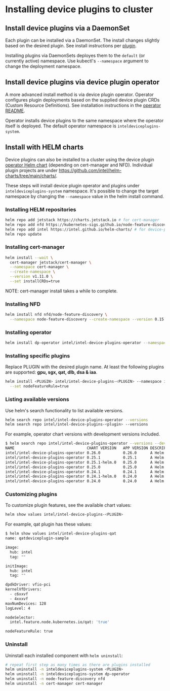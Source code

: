 # Installing device plugins to cluster

## Install device plugins via a DaemonSet

Each plugin can be installed via a DaemonSet. The install changes slightly based on the desired plugin. See install instructions per [plugin](README.md#plugins).

Installing plugins via DaemonSets deployes them to the ```default``` (or currently active) namespace. Use kubectl's ```--namespace``` argument to change the deployment namespace.

## Install device plugins via device plugin operator

A more advanced install method is via device plugin operator. Operator configures plugin deployments based on the supplied device plugin CRDs (Custom Resource Definitions). See installation instructions in the [operator README](cmd/operator/README.md#installation).

Operator installs device plugins to the same namespace where the operator itself is deployed. The default operator namespace is ```inteldeviceplugins-system```.

## Install with HELM charts

Device plugins can also be installed to a cluster using the device plugin [operator Helm chart](https://github.com/intel/helm-charts/tree/main/charts/device-plugin-operator) (depending on cert-manager and NFD). Individual plugin projects are under https://github.com/intel/helm-charts/tree/main/charts/.

These steps will install device plugin operator and plugins under ```inteldeviceplugins-system``` namespace. It's possible to change the target namespace by changing the ```--namespace``` value in the helm install command.

### Installing HELM repositories

```bash
helm repo add jetstack https://charts.jetstack.io # for cert-manager
helm repo add nfd https://kubernetes-sigs.github.io/node-feature-discovery/charts # for NFD
helm repo add intel https://intel.github.io/helm-charts/ # for device-plugin-operator and plugins
helm repo update
```

### Installing cert-manager

```bash
helm install --wait \
  cert-manager jetstack/cert-manager \
  --namespace cert-manager \
  --create-namespace \
  --version v1.11.0 \
  --set installCRDs=true
```

NOTE: cert-manager install takes a while to complete.

### Installing NFD

```bash
helm install nfd nfd/node-feature-discovery \
  --namespace node-feature-discovery --create-namespace --version 0.15.1
```

### Installing operator

```bash
helm install dp-operator intel/intel-device-plugins-operator --namespace inteldeviceplugins-system --create-namespace
```

### Installing specific plugins

Replace PLUGIN with the desired plugin name. At least the following plugins are supported: **gpu, sgx, qat, dlb, dsa & iaa**.

```bash
helm install <PLUGIN> intel/intel-device-plugins-<PLUGIN> --namespace inteldeviceplugins-system --create-namespace \
  --set nodeFeatureRule=true
```

### Listing available versions

Use helm's search functionality to list available versions.

```bash
helm search repo intel/intel-device-plugins-operator --versions
helm search repo intel/intel-device-plugins-<plugin> --versions
```

For example, operator chart versions with development versions included.
```bash
$ helm search repo intel/intel-device-plugins-operator --versions --devel
NAME                               	CHART VERSION	APP VERSION	DESCRIPTION
intel/intel-device-plugins-operator	0.26.0       	0.26.0     	A Helm chart for Intel Device Plugins Operator ...
intel/intel-device-plugins-operator	0.25.1       	0.25.1     	A Helm chart for Intel Device Plugins Operator ...
intel/intel-device-plugins-operator	0.25.1-helm.0	0.25.0     	A Helm chart for Intel Device Plugins Operator ...
intel/intel-device-plugins-operator	0.25.0       	0.25.0     	A Helm chart for Intel Device Plugins Operator ...
intel/intel-device-plugins-operator	0.24.1       	0.24.1     	A Helm chart for Intel Device Plugins Operator ...
intel/intel-device-plugins-operator	0.24.1-helm.0	0.24.0     	A Helm chart for Intel Device Plugins Operator ...
intel/intel-device-plugins-operator	0.24.0       	0.24.0     	A Helm chart for Intel Device Plugins Operator ...
```

### Customizing plugins

To customize plugin features, see the available chart values:
```bash
helm show values intel/intel-device-plugins-<PLUGIN>
```

For example, qat plugin has these values:
```bash
$ helm show values intel/intel-device-plugins-qat
name: qatdeviceplugin-sample

image:
  hub: intel
  tag: ""

initImage:
  hub: intel
  tag: ""

dpdkDriver: vfio-pci
kernelVfDrivers:
  - c6xxvf
  - 4xxxvf
maxNumDevices: 128
logLevel: 4

nodeSelector:
  intel.feature.node.kubernetes.io/qat: 'true'

nodeFeatureRule: true
```

### Uninstall

Uninstall each installed component with ```helm uninstall```:

```bash
# repeat first step as many times as there are plugins installed
helm uninstall -n inteldeviceplugins-system <PLUGIN>
helm uninstall -n inteldeviceplugins-system dp-operator
helm uninstall -n node-feature-discovery nfd
helm uninstall -n cert-manager cert-manager
```
